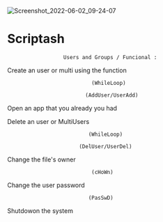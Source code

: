 


![Screenshot_2022-06-02_09-24-07](https://user-images.githubusercontent.com/68873576/171576173-e8486db7-8bf6-4972-9106-02bc451d488d.png)





# Scriptash
                      Users and Groups / Funcional :

Create an user or multi using the function 
                               
                               (WhileLoop) 
                             
                             (AddUser/UserAdd) 



Open an app that you already you had


Delete an user or MultiUsers

                              (WhileLoop)
            
                           (DelUser/UserDel)



Change the file's owner

                               (cHoWn)



Change the user password 
                                  
                              (PasSwD)
Shutdowon the system


